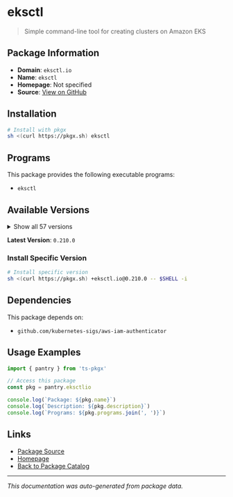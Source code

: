 # eksctl

> Simple command-line tool for creating clusters on Amazon EKS

## Package Information

- **Domain**: `eksctl.io`
- **Name**: `eksctl`
- **Homepage**: Not specified
- **Source**: [View on GitHub](https://github.com/pkgxdev/pantry/tree/main/projects/eksctl.io/package.yml)

## Installation

```bash
# Install with pkgx
sh <(curl https://pkgx.sh) eksctl
```

## Programs

This package provides the following executable programs:

- `eksctl`

## Available Versions

<details>
<summary>Show all 57 versions</summary>

- `0.210.0`, `0.209.0`, `0.208.0`, `0.207.0`, `0.206.0`
- `0.205.0`, `0.204.0`, `0.203.0`, `0.202.0`, `0.201.0`
- `0.200.0`, `0.199.0`, `0.198.0`, `0.197.0`, `0.196.0`
- `0.195.0`, `0.194.0`, `0.193.0`, `0.192.0`, `0.191.0`
- `0.190.0`, `0.189.0`, `0.188.0`, `0.187.0`, `0.186.0`
- `0.185.0`, `0.184.0`, `0.183.0`, `0.182.0`, `0.181.0`
- `0.180.0`, `0.179.0`, `0.178.0`, `0.177.0`, `0.176.0`
- `0.175.0`, `0.174.0`, `0.173.0`, `0.172.0`, `0.171.0`
- `0.170.0`, `0.169.0`, `0.168.0`, `0.167.0`, `0.166.0`
- `0.165.0`, `0.164.0`, `0.163.0`, `0.162.0`, `0.161.0`
- `0.160.0`, `0.159.0`, `0.158.0`, `0.157.0`, `0.156.0`
- `0.155.0`, `0.154.0`

</details>

**Latest Version**: `0.210.0`

### Install Specific Version

```bash
# Install specific version
sh <(curl https://pkgx.sh) +eksctl.io@0.210.0 -- $SHELL -i
```

## Dependencies

This package depends on:

- `github.com/kubernetes-sigs/aws-iam-authenticator`

## Usage Examples

```typescript
import { pantry } from 'ts-pkgx'

// Access this package
const pkg = pantry.eksctlio

console.log(`Package: ${pkg.name}`)
console.log(`Description: ${pkg.description}`)
console.log(`Programs: ${pkg.programs.join(', ')}`)
```

## Links

- [Package Source](https://github.com/pkgxdev/pantry/tree/main/projects/eksctl.io/package.yml)
- [Homepage](#)
- [Back to Package Catalog](../package-catalog.md)

---

*This documentation was auto-generated from package data.*
